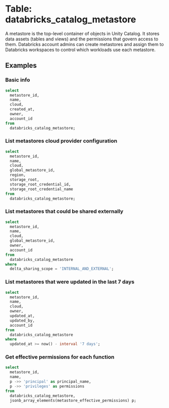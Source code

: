 # Table: databricks_catalog_metastore

A metastore is the top-level container of objects in Unity Catalog. It stores data assets (tables and views) and the permissions that govern access to them. Databricks account admins can create metastores and assign them to Databricks workspaces to control which workloads use each metastore.

## Examples

### Basic info

```sql
select
  metastore_id,
  name,
  cloud,
  created_at,
  owner,
  account_id
from
  databricks_catalog_metastore;
```

### List metastores cloud provider configuration

```sql
select
  metastore_id,
  name,
  cloud,
  global_metastore_id,
  region,
  storage_root,
  storage_root_credential_id,
  storage_root_credential_name
from
  databricks_catalog_metastore;
```

### List metastores that could be shared externally

```sql
select
  metastore_id,
  name,
  cloud,
  global_metastore_id,
  owner,
  account_id
from
  databricks_catalog_metastore
where
  delta_sharing_scope = 'INTERNAL_AND_EXTERNAL';
```

### List metastores that were updated in the last 7 days

```sql
select
  metastore_id,
  name,
  cloud,
  owner,
  updated_at,
  updated_by,
  account_id
from
  databricks_catalog_metastore
where
  updated_at >= now() - interval '7 days';
```

### Get effective permissions for each function

```sql
select
  metastore_id,
  name,
  p ->> 'principal' as principal_name,
  p ->> 'privileges' as permissions
from
  databricks_catalog_metastore,
  jsonb_array_elements(metastore_effective_permissions) p;
```
